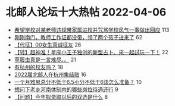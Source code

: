 # 北邮人论坛十大热帖 2022-04-06

- [希望学校对某老师违规带家属进校并咒骂学校风气一事做出回应](https://bbs.byr.cn/article/Talking/6336431) 113
- [刚刚南门，教师工作证都没带，领了两个孩子进来了](https://bbs.byr.cn/article/Picture/3315915) 62
- [【代征】00女生真诚征友](https://bbs.byr.cn/article/Friends/2021309) 26
- [【转】超神准！星座小王子独创的新型占卜、來一起試玩一下！](https://bbs.byr.cn/article/Constellations/326533) 22
- [草履虫真是一言难尽。。](https://bbs.byr.cn/article/Travel/146186) 21
- [有杭州的校友吗？](https://bbs.byr.cn/article/WorkLife/1183688) 18
- [2022届北邮人在杭州集结贴](https://bbs.byr.cn/article/Zhejiang/157562) 16
- [一个月雅思总分不低于6.5小分不低于6该怎么准备？](https://bbs.byr.cn/article/GoAbroad/384325) 10
- [想问下老乡河南体制内的哪些岗位待遇还行](https://bbs.byr.cn/article/Henan/390161) 9
- [【问题】今年拟录取以后的双选是什么](https://bbs.byr.cn/article/AimGraduate/1215782) 8


